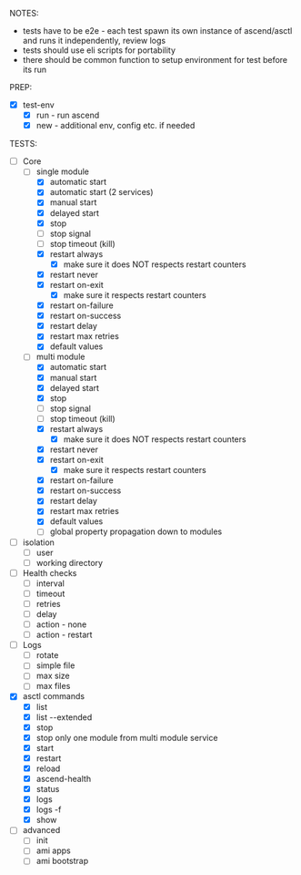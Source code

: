 NOTES: 
- tests have to be e2e - each test spawn its own instance of ascend/asctl and runs it independently, review logs
- tests should use eli scripts for portability
- there should be common function to setup environment for test before its run 

PREP:
- [x] test-env
    - [x] run - run ascend
    - [x] new - additional env, config etc. if needed

TESTS:
- [ ] Core
    - [ ] single module
        - [x] automatic start
        - [x] automatic start (2 services)
        - [x] manual start
        - [x] delayed start
        - [x] stop
        - [ ] stop signal
        - [ ] stop timeout (kill)
        - [x] restart always
            - [x] make sure it does NOT respects restart counters
        - [x] restart never
        - [x] restart on-exit
            - [x] make sure it respects restart counters
        - [x] restart on-failure
        - [x] restart on-success
        - [x] restart delay
        - [x] restart max retries
        - [x] default values
    - [ ] multi module
        - [x] automatic start
        - [x] manual start
        - [x] delayed start
        - [x] stop
        - [ ] stop signal
        - [ ] stop timeout (kill)
        - [x] restart always
            - [x] make sure it does NOT respects restart counters
        - [x] restart never
        - [x] restart on-exit
            - [x] make sure it respects restart counters
        - [x] restart on-failure
        - [x] restart on-success
        - [x] restart delay
        - [x] restart max retries
        - [x] default values
        - [ ] global property propagation down to modules
- [ ] isolation
    - [ ] user
    - [ ] working directory
- [ ] Health checks
    - [ ] interval
    - [ ] timeout
    - [ ] retries
    - [ ] delay
    - [ ] action - none
    - [ ] action - restart
- [ ] Logs
    - [ ] rotate
    - [ ] simple file
    - [ ] max size
    - [ ] max files
- [x] asctl commands
    - [x] list
    - [x] list --extended
    - [x] stop
    - [x] stop only one module from multi module service
    - [x] start
    - [x] restart
    - [x] reload
    - [x] ascend-health
    - [x] status
    - [x] logs
    - [x] logs -f
    - [x] show
- [ ] advanced
    - [ ] init
    - [ ] ami apps
    - [ ] ami bootstrap